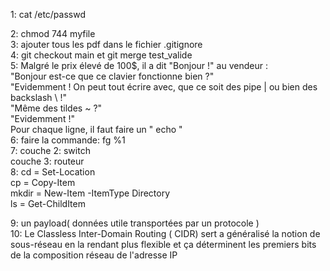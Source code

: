  1: cat  /etc/passwd  
 
 2: chmod 744 myfile  
 3: ajouter tous les pdf dans le fichier .gitignore  
 4: git checkout main et git merge test_valide  
 5:  Malgré le prix élevé de 100$, il a dit "Bonjour !" au vendeur :  
"Bonjour est-ce que ce clavier fonctionne bien ?"  
"Evidemment ! On peut tout écrire avec, que ce soit des pipe | ou bien des backslash \\ !"  
"Même des tildes ~ ?"  
"Evidemment !"  
Pour chaque ligne, il faut faire un " echo "   
 6: faire la commande: fg %1    
 7:   couche 2: switch  
     couche 3: routeur   
 8: cd = Set-Location  
    cp = Copy-Item  
    mkdir = New-Item -ItemType Directory  
    ls = Get-ChildItem  
   
 9: un payload( données utile transportées par un protocole )  
 10: Le Classless Inter-Domain Routing ( CIDR) sert a généralisé la notion de sous-réseau en la rendant plus flexible et ça déterminent les premiers bits de la composition réseau de l'adresse IP
